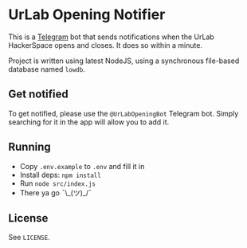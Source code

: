# UrLab Opening Notifier

This is a [Telegram](https://telegram.org/) bot that sends notifications when the UrLab HackerSpace opens and closes. It does so within a minute.

Project is written using latest NodeJS, using a synchronous file-based database named `lowdb`.

## Get notified

To get notified, please use the `@UrLabOpeningBot` Telegram bot. Simply searching for it in the app will allow you to add it.

## Running

-   Copy `.env.example` to `.env` and fill it in
-   Install deps: `npm install`
-   Run `node src/index.js`
-   There ya go ¯\\\_(ツ)\_/¯

## License

See `LICENSE`.
